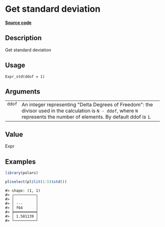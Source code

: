 

# Get standard deviation

[**Source code**](https://github.com/pola-rs/r-polars/tree/main/R/expr__expr.R#L1721)

## Description

Get standard deviation

## Usage

<pre><code class='language-R'>Expr_std(ddof = 1)
</code></pre>

## Arguments

<table>
<tr>
<td style="white-space: nowrap; font-family: monospace; vertical-align: top">
<code id="Expr_std_:_ddof">ddof</code>
</td>
<td>
An integer representing "Delta Degrees of Freedom": the divisor used in
the calculation is <code>N - ddof</code>, where <code>N</code>
represents the number of elements. By default ddof is <code>1</code>.
</td>
</tr>
</table>

## Value

Expr

## Examples

``` r
library(polars)

pl$select(pl$lit(1:5)$std())
```

    #> shape: (1, 1)
    #> ┌──────────┐
    #> │          │
    #> │ ---      │
    #> │ f64      │
    #> ╞══════════╡
    #> │ 1.581139 │
    #> └──────────┘

